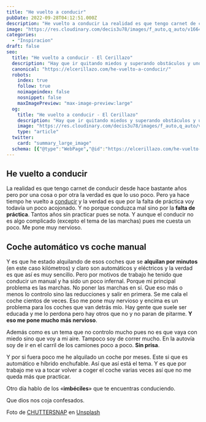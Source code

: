 ```yaml
---
title: "He vuelto a conducir"
pubDate: 2022-09-28T04:12:51.000Z
description: "He vuelto a conducir La realidad es que tengo carnet de conducir desde hace bastante años pero por una cosa o por otra la verdad es que lo uso poco. Pero ya hace tiempo he vuelto a conducir y la verdad es que por la falta de práctica voy todavía un poco acojonado. Y no&hellip;"
image: "https://res.cloudinary.com/decis3u78/images/f_auto,q_auto/v1664345475/he-vuelto-a-conducir/he-vuelto-a-conducir.jpg?_i=AA"
categories:
  - "Inspiracion"
draft: false
seo:
  title: "He vuelto a conducir - El Cerillazo"
  description: "Hay que ir quitando miedos y superando obstáculos y uno de ellos para mi siempre ha sido conducir. Así que he vuelto a conducir"
  canonical: "https://elcerillazo.com/he-vuelto-a-conducir/"
  robots:
    index: true
    follow: true
    noimageindex: false
    nosnippet: false
    maxImagePreview: "max-image-preview:large"
  og:
    title: "He vuelto a conducir - El Cerillazo"
    description: "Hay que ir quitando miedos y superando obstáculos y uno de ellos para mi siempre ha sido conducir. Así que he vuelto a conducir"
    image: "https://res.cloudinary.com/decis3u78/images/f_auto,q_auto/v1664345475/he-vuelto-a-conducir/he-vuelto-a-conducir.jpg?_i=AA"
    type: "article"
  twitter:
    card: "summary_large_image"
  schema: [{"@type":"WebPage","@id":"https://elcerillazo.com/he-vuelto-a-conducir/","url":"https://elcerillazo.com/he-vuelto-a-conducir/","name":"He vuelto a conducir - El Cerillazo","isPartOf":{"@id":"https://elcerillazo.com/#website"},"primaryImageOfPage":{"@id":"https://elcerillazo.com/he-vuelto-a-conducir/#primaryimage"},"image":{"@id":"https://elcerillazo.com/he-vuelto-a-conducir/#primaryimage"},"thumbnailUrl":"https://res.cloudinary.com/decis3u78/images/f_auto,q_auto/v1664345475/he-vuelto-a-conducir/he-vuelto-a-conducir.jpg?_i=AA","datePublished":"2022-09-28T06:12:51+00:00","dateModified":"2022-09-28T06:13:33+00:00","author":{"@id":"https://elcerillazo.com/#/schema/person/368d5b496aeaf077b307f248a72abcd9"},"description":"Hay que ir quitando miedos y superando obstáculos y uno de ellos para mi siempre ha sido conducir. Así que he vuelto a conducir","breadcrumb":{"@id":"https://elcerillazo.com/he-vuelto-a-conducir/#breadcrumb"},"inLanguage":"es","potentialAction":[{"@type":"ReadAction","target":["https://elcerillazo.com/he-vuelto-a-conducir/"]}]},{"@type":"ImageObject","inLanguage":"es","@id":"https://elcerillazo.com/he-vuelto-a-conducir/#primaryimage","url":"https://res.cloudinary.com/decis3u78/images/f_auto,q_auto/v1664345475/he-vuelto-a-conducir/he-vuelto-a-conducir.jpg?_i=AA","contentUrl":"https://res.cloudinary.com/decis3u78/images/f_auto,q_auto/v1664345475/he-vuelto-a-conducir/he-vuelto-a-conducir.jpg?_i=AA","width":1920,"height":1282,"caption":"he vuelto a conducir"},{"@type":"BreadcrumbList","@id":"https://elcerillazo.com/he-vuelto-a-conducir/#breadcrumb","itemListElement":[{"@type":"ListItem","position":1,"name":"Portada","item":"https://elcerillazo.com/"},{"@type":"ListItem","position":2,"name":"He vuelto a conducir"}]},{"@type":"WebSite","@id":"https://elcerillazo.com/#website","url":"https://elcerillazo.com/","name":"El Cerillazo","description":"De pequeño hacía hogueras y jugaba con cerillas","potentialAction":[{"@type":"SearchAction","target":{"@type":"EntryPoint","urlTemplate":"https://elcerillazo.com/?s={search_term_string}"},"query-input":{"@type":"PropertyValueSpecification","valueRequired":true,"valueName":"search_term_string"}}],"inLanguage":"es"},{"@type":"Person","@id":"https://elcerillazo.com/#/schema/person/368d5b496aeaf077b307f248a72abcd9","name":"montywp","url":"https://elcerillazo.com/author/montywp/"}]
---
```


## He vuelto a conducir

La realidad es que tengo carnet de conducir desde hace bastante años pero por una cosa o por otra la verdad es que lo uso poco. Pero ya hace tiempo he vuelto a [conducir](https://elcerillazo.com/conducir-o-no-conducir/) y la verdad es que por la falta de práctica voy todavía un poco acojonado. Y no porque conduzca mal sino por la **falta de práctica**. Tantos años sin practicar pues se nota. Y aunque el conducir no es algo complicado (excepto el tema de las marchas) pues me cuesta un poco. Me pone muy nervioso.

## Coche automático vs coche manual

Y es que he estado alquilando de esos coches que se **alquilan por minutos** (en este caso kilómetros) y claro son automáticos y eléctricos y la verdad es que así es muy sencillo. Pero por motivos de trabajo he tenido que conducir un manual y ha sido un poco infernal. Porque mi principal problema es las marchas. No poner las marchas en sí. Que eso más o menos lo controlo sino las reducciones y salir en primera. Se me cala el coche cientos de veces. Eso me pone muy nervioso y encima es un problema para los coches que van detrás mío. Hay gente que suele ser educada y me lo perdona pero hay otros que no y no paran de pitarme. **Y eso me pone mucho más nervioso**.

Además como es un tema que no controlo mucho pues no es que vaya con miedo sino que voy a mi aire. Tampoco soy de correr mucho. En la autovía soy de ir en el carril de los camiones poco a poco. **Sin prisa**.

Y por si fuera poco me he alquilado un coche por meses. Este si que es automático e híbrido enchufable. Así que así está el tema. Y es que por trabajo me va a tocar volver a coger el coche varias veces así que no me queda más que practicar.

Otro día hablo de los «**imbéciles**» que te encuentras conduciendo.

Que dios nos coja confesados.

Foto de [CHUTTERSNAP](https://unsplash.com/@chuttersnap?utm_source=unsplash&utm_medium=referral&utm_content=creditCopyText) en [Unsplash](https://unsplash.com/es/s/fotos/car?utm_source=unsplash&utm_medium=referral&utm_content=creditCopyText)